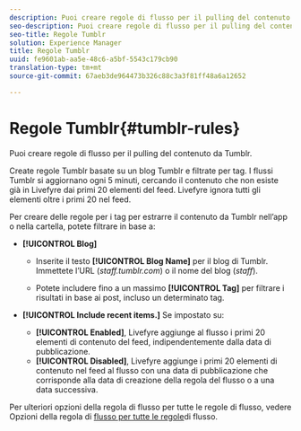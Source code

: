 ```yaml
---
description: Puoi creare regole di flusso per il pulling del contenuto da Tumblr.
seo-description: Puoi creare regole di flusso per il pulling del contenuto da Tumblr.
seo-title: Regole Tumblr
solution: Experience Manager
title: Regole Tumblr
uuid: fe9601ab-aa5e-48c6-a5bf-5543c179cb90
translation-type: tm+mt
source-git-commit: 67aeb3de964473b326c88c3a3f81ff48a6a12652

---
```



# Regole Tumblr{#tumblr-rules}

Puoi creare regole di flusso per il pulling del contenuto da Tumblr.

Create regole Tumblr basate su un blog Tumblr e filtrate per tag. I flussi Tumblr si aggiornano ogni 5 minuti, cercando il contenuto che non esiste già in Livefyre dai primi 20 elementi del feed. Livefyre ignora tutti gli elementi oltre i primi 20 nel feed.

Per creare delle regole per i tag per estrarre il contenuto da Tumblr nell’app o nella cartella, potete filtrare in base a:

* **[!UICONTROL Blog]**

   * Inserite il testo **[!UICONTROL Blog Name]** per il blog di Tumblr. Immettete l’URL (*staff.tumblr.com*) o il nome del blog (*staff*).

   * Potete includere fino a un massimo **[!UICONTROL Tag]** per filtrare i risultati in base ai post, incluso un determinato tag.

* **[!UICONTROL Include recent items.]** Se impostato su:

   * **[!UICONTROL Enabled]**, Livefyre aggiunge al flusso i primi 20 elementi di contenuto del feed, indipendentemente dalla data di pubblicazione.
   * **[!UICONTROL Disabled]**, Livefyre aggiunge i primi 20 elementi di contenuto nel feed al flusso con una data di pubblicazione che corrisponde alla data di creazione della regola del flusso o a una data successiva.

Per ulteriori opzioni della regola di flusso per tutte le regole di flusso, vedere Opzioni della regola di [flusso per tutte le regole](../c-streams/c-stream-rule-options-for-all-stream-rules.md#c_stream_rule_options_for_all_stream_rules)di flusso.
